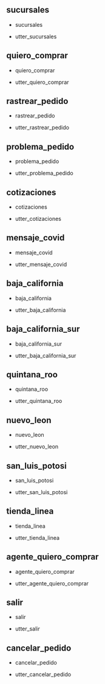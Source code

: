## sucursales
* sucursales
 - utter_sucursales
 
## quiero_comprar
* quiero_comprar
 - utter_quiero_comprar

## rastrear_pedido
* rastrear_pedido
 - utter_rastrear_pedido

## problema_pedido
* problema_pedido
 - utter_problema_pedido

## cotizaciones
* cotizaciones
 - utter_cotizaciones
 
## mensaje_covid
* mensaje_covid
 - utter_mensaje_covid   
 
## baja_california
* baja_california
 - utter_baja_california
 
## baja_california_sur
* baja_california_sur
 - utter_baja_california_sur

## quintana_roo
* quintana_roo
 - utter_quintana_roo
 
## nuevo_leon
* nuevo_leon
 - utter_nuevo_leon
  
## san_luis_potosi
* san_luis_potosi
 - utter_san_luis_potosi
 
## tienda_linea
* tienda_linea
 - utter_tienda_linea 

## agente_quiero_comprar
* agente_quiero_comprar
 - utter_agente_quiero_comprar 
  
## salir
* salir
 - utter_salir  
 
## cancelar_pedido
* cancelar_pedido
 - utter_cancelar_pedido   